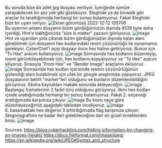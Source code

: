 
Bu soruda bize bir adet jpg dosyası veriliyor. İçeriğinde işimize yarayabilecek bir şey yok gibi gözüküyor. Steghide ya da binwalk gibi araçlar ile tarattığımızda herhangi bir sonuç bulamıyoruz. Fakat Steghide bize bir uyarı veriyor.
![Ekran görüntüsü 2022-12-12 135706](https://user-images.githubusercontent.com/88983987/207029027-ed381d94-5642-4471-97f9-7c7cd78ae8ff.png)<br>
Bu uyarının anlamı dosyanın bizim gördüğümüzün dışında 4539 byte daha içerdiği. Hint'e baktığımızda "size is matter" yazısını görüyoruz. 
![image](https://user-images.githubusercontent.com/88983987/207029134-d21ad4a0-8e30-4422-95d1-63f0c5712c6c.png) <br>
Hint ve uyarıdan yola çıkarak bizim gördüğümüzün dışında kalan alanı görebilmek için dosyanın hex kodlarındaki resim çözünürlüğü ile oynamamız gerekiyor.
CyberChef'i açıp dosyayı önce hex haline getiriyoruz. Bunun için "To Hex" aracını kullanıyoruz.
![image](https://user-images.githubusercontent.com/88983987/207029344-3bc93e22-9e09-4dfe-a107-0ddd3895add9.png)
Sonrasında hex kodlarını düzenleyip, resmi görüntüleyebilmek için, hex kodlarını kopyalıyoruz ve "To Hex" aracını siliyoruz. Sırasıyla "From Hex" ve "Render Image" araçlarını ekliyoruz.
![image](https://user-images.githubusercontent.com/88983987/207029597-afc30350-ea3e-423a-9602-9f0490a989ab.png)
Sonrasında hex kodları içerisinde resmin çözünürlüğünün gizlendiği alanı bulabilmek için ufak bir google araştırması yapıyoruz. JPEG dosyalarının belirli "marker"leri olduğunu ve bunların düzenlenebildiğini görüyoruz. Ekstra kaynakları makale sonunda ekleyeceğim.
![image](https://user-images.githubusercontent.com/88983987/207029934-c1b84aea-f5c8-4806-bd20-d06b32ee0839.png)
Başlangıç framelerinin 2 farklı türü olduğunu görüyoruz. İlkini hex kodları içinde arattığımızda herhangi bir sonuç bulamıyoruz. Fakat 2. seçeneği arattığımızda karşımıza çıkıyor.
![image](https://user-images.githubusercontent.com/88983987/207030142-9644f4da-9be2-485b-8832-f75737b98d90.png)
Bu kısmı neye göre düzenleyeceğimizi aşağıdaki tablodan inceliyoruz.
![image](https://user-images.githubusercontent.com/88983987/207030612-22901216-c55b-4e3a-a3f1-aac41791c381.png)<br>
6. basamaktaki hex değerini 3 arttırdığımızda flag karşımıza çıkıyor. Stegonagrafinin ne kadar ileri gidebileceğine dair en güzel örneklerden birisi.
![image](https://user-images.githubusercontent.com/88983987/207030831-c4bf59a0-456e-42fa-8a65-83db97d6d90b.png)

Sources:
https://blog.cyberhacktics.com/hiding-information-by-changing-an-images-height/
https://docs.fileformat.com/image/jpeg/
https://en.wikipedia.org/wiki/JPEG#Syntax_and_structure
